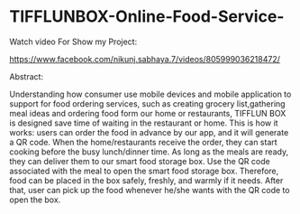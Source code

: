# TIFFLUNBOX-Online-Food-Service-


Watch video For Show my Project:

https://www.facebook.com/nikunj.sabhaya.7/videos/805999036218472/

Abstract:

Understanding how consumer use mobile devices and mobile application to support for food ordering services, such as creating grocery list,gathering meal ideas and ordering food form our home or restaurants, TIFFLUN BOX is designed save time of waiting in the restaurant or home. This is how it works: users can order the food in advance by our app, and it will generate a QR code. When the home/restaurants receive the order, they can start cooking before the busy lunch/dinner time. As long as the meals are ready, they can deliver them to our smart food storage box. Use the QR code associated with the meal to open the smart food storage box. Therefore, food can be placed in the box safely, freshly, and warmly if it needs. After that, user can pick up the food whenever he/she wants with the QR code to open the box.
